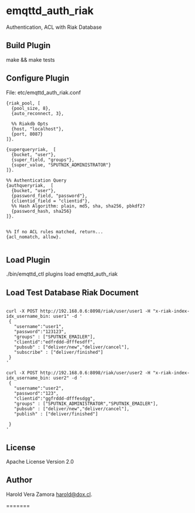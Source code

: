 emqttd_auth_riak
=================

Authentication, ACL with Riak Database


Build Plugin
-------------

make && make tests

Configure Plugin
----------------

File: etc/emqttd_auth_riak.conf

```
{riak_pool, [
  {pool_size, 8},
  {auto_reconnect, 3},

  %% Riakdb Opts
  {host, "localhost"},
  {port, 8087}
]}.

{superqueryriak,  [
  {bucket, "user"},
  {super_field, "groups"},
  {super_value, "SPUTNIK_ADMINISTRATOR"}
]}.

%% Authentication Query
{authqueryriak,  [
  {bucket, "user"},
  {password_field, "password"},
  {clientid_field = "clientid"},
  %% Hash Algorithm: plain, md5, sha, sha256, pbkdf2?
  {password_hash, sha256}
]}.


%% If no ACL rules matched, return...
{acl_nomatch, allow}.


```

Load Plugin
-----------

./bin/emqttd_ctl plugins load emqttd_auth_riak


Load Test Database Riak Document
-----------

```

curl -X POST http://192.168.0.6:8098/riak/user/user1 -H "x-riak-index-idx_username_bin: user1" -d '
 {
   "username":"user1",
   "password":"123123",
   "groups" : ["SPUTNIK_EMAILER"],
   "clientid":"edfrddd-dfffesdff",
   "pubsub" : ["deliver/new","deliver/cancel"],
   "subscribe" : ["deliver/finished"]
 }
'

curl -X POST http://192.168.0.6:8098/riak/user/user2 -H "x-riak-index-idx_username_bin: user2" -d '
 {
   "username":"user2",
   "password":"123",
   "clientid":"ggfrddd-dfffesdgg",
   "groups" : ["SPUTNIK_ADMINISTRATOR","SPUTNIK_EMAILER"],
   "pubsub" : ["deliver/new","deliver/cancel"],
   "publish" : ["deliver/finished"]

 }
'

```

License
-------

Apache License Version 2.0

Author
-------

Harold Vera Zamora <harold@dox.cl>.

=======
